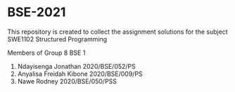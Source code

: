 # BSE-2021
This repository is created to collect the assignment solutions for the subject SWE1102 Structured Programming

Members of Group 8 BSE 1
1. Ndayisenga Jonathan              2020/BSE/052/PS
2. Anyalisa Freidah Kibone          2020/BSE/009/PS
3. Nawe Rodney                      2020/BSE/050/PSS